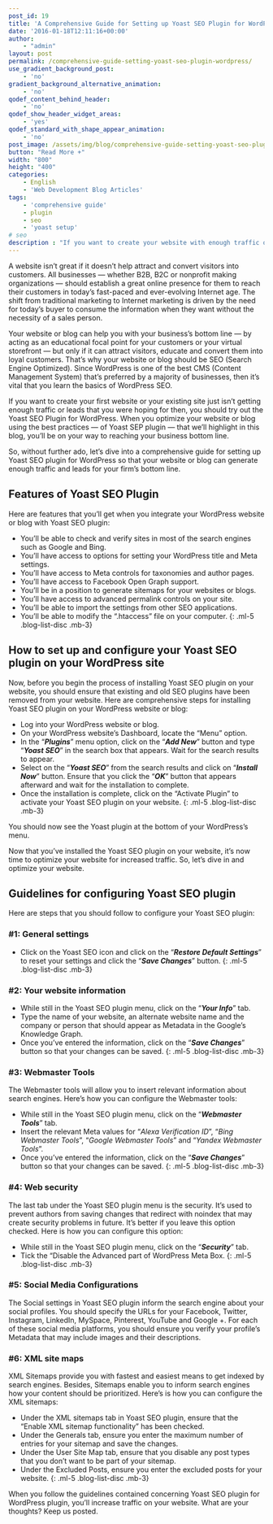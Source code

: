 ```yaml
---
post_id: 19
title: 'A Comprehensive Guide for Setting up Yoast SEO Plugin for WordPress'
date: '2016-01-18T12:11:16+00:00'
author: 
    - "admin"
layout: post
permalink: /comprehensive-guide-setting-yoast-seo-plugin-wordpress/
use_gradient_background_post:
    - 'no'
gradient_background_alternative_animation:
    - 'no'
qodef_content_behind_header:
    - 'no'
qodef_show_header_widget_areas:
    - 'yes'
qodef_standard_with_shape_appear_animation:
    - 'no'
post_image: /assets/img/blog/comprehensive-guide-setting-yoast-seo-plugin-wordpress-post-image.webp
button: "Read More +"
width: "800"
height: "400"
categories:
    - English
    - 'Web Development Blog Articles'
tags:
    - 'comprehensive guide'
    - plugin
    - seo
    - 'yoast setup'
# seo
description : "If you want to create your website with enough traffic or leads, you should try out the Yoast SEO Plugin for WordPress."
---
```


A website isn’t great if it doesn’t help attract and convert visitors into customers. All businesses — whether B2B, B2C or nonprofit making organizations — should establish a great online presence for them to reach their customers in today’s fast-paced and ever-evolving Internet age. The shift from traditional marketing to Internet marketing is driven by the need for today’s buyer to consume the information when they want without the necessity of a sales person.

Your website or blog can help you with your business’s bottom line — by acting as an educational focal point for your customers or your virtual storefront — but only if it can attract visitors, educate and convert them into loyal customers. That’s why your website or blog should be SEO (Search Engine Optimized). Since WordPress is one of the best CMS (Content Management System) that’s preferred by a majority of businesses, then it’s vital that you learn the basics of WordPress SEO.

If you want to create your first website or your existing site just isn’t getting enough traffic or leads that you were hoping for then, you should try out the Yoast SEO Plugin for WordPress. When you optimize your website or blog using the best practices — of Yoast SEP plugin — that we’ll highlight in this blog, you’ll be on your way to reaching your business bottom line.

So, without further ado, let’s dive into a comprehensive guide for setting up Yoast SEO plugin for WordPress so that your website or blog can generate enough traffic and leads for your firm’s bottom line.

## Features of Yoast SEO Plugin

Here are features that you’ll get when you integrate your WordPress website or blog with Yoast SEO plugin:

- You’ll be able to check and verify sites in most of the search engines such as Google and Bing.
- You’ll have access to options for setting your WordPress title and Meta settings.
- You’ll have access to Meta controls for taxonomies and author pages.
- You’ll have access to Facebook Open Graph support.
- You’ll be in a position to generate sitemaps for your websites or blogs.
- You’ll have access to advanced permalink controls on your site.
- You’ll be able to import the settings from other SEO applications.
- You’ll be able to modify the “.htaccess” file on your computer.
{: .ml-5 .blog-list-disc .mb-3}

## How to set up and configure your Yoast SEO plugin on your WordPress site

Now, before you begin the process of installing Yoast SEO plugin on your website, you should ensure that existing and old SEO plugins have been removed from your website. Here are comprehensive steps for installing Yoast SEO plugin on your WordPress website or blog:

- Log into your WordPress website or blog.
- On your WordPress website’s Dashboard, locate the “Menu” option.
- In the “***Plugins***” menu option, click on the “***Add New***” button and type “***Yoast SEO***” in the search box that appears. Wait for the search results to appear.
- Select on the “***Yoast SEO***” from the search results and click on “***Install Now***” button. Ensure that you click the “***OK***” button that appears afterward and wait for the installation to complete.
- Once the installation is complete, click on the “Activate Plugin” to activate your Yoast SEO plugin on your website.
{: .ml-5 .blog-list-disc .mb-3}

You should now see the Yoast plugin at the bottom of your WordPress’s menu.

Now that you’ve installed the Yoast SEO plugin on your website, it’s now time to optimize your website for increased traffic. So, let’s dive in and optimize your website.

## Guidelines for configuring Yoast SEO plugin

Here are steps that you should follow to configure your Yoast SEO plugin:

### **\#1: General settings**

- Click on the Yoast SEO icon and click on the “***Restore Default Settings***” to reset your settings and click the “***Save Changes***” button.
{: .ml-5 .blog-list-disc .mb-3}

### **\#2: Your website information**

- While still in the Yoast SEO plugin menu, click on the “***Your Info***” tab.
- Type the name of your website, an alternate website name and the company or person that should appear as Metadata in the Google’s Knowledge Graph.
- Once you’ve entered the information, click on the “***Save Changes***” button so that your changes can be saved.
{: .ml-5 .blog-list-disc .mb-3}

### **\#3: Webmaster Tools**

The Webmaster tools will allow you to insert relevant information about search engines. Here’s how you can configure the Webmaster tools:

- While still in the Yoast SEO plugin menu, click on the “***Webmaster Tools***” tab.
- Insert the relevant Meta values for “*Alexa Verification ID*”, “*Bing Webmaster Tools*”, “*Google Webmaster Tools*” and “*Yandex Webmaster Tools*”.
- Once you’ve entered the information, click on the “***Save Changes***” button so that your changes can be saved.
{: .ml-5 .blog-list-disc .mb-3}

### **\#4: Web security**

The last tab under the Yoast SEO plugin menu is the security. It’s used to prevent authors from saving changes that redirect with noindex that may create security problems in future. It’s better if you leave this option checked. Here is how you can configure this option:

- While still in the Yoast SEO plugin menu, click on the “***Security***” tab.
- Tick the “Disable the Advanced part of WordPress Meta Box.
{: .ml-5 .blog-list-disc .mb-3}

### **\#5: Social Media Configurations**

The Social settings in Yoast SEO plugin inform the search engine about your social profiles. You should specify the URLs for your Facebook, Twitter, Instagram, LinkedIn, MySpace, Pinterest, YouTube and Google +. For each of these social media platforms, you should ensure you verify your profile’s Metadata that may include images and their descriptions.



### **\#6: XML site maps**

XML Sitemaps provide you with fastest and easiest means to get indexed by search engines. Besides, Sitemaps enable you to inform search engines how your content should be prioritized. Here’s is how you can configure the XML sitemaps:

- Under the XML sitemaps tab in Yoast SEO plugin, ensure that the “Enable XML sitemap functionality” has been checked.
- Under the Generals tab, ensure you enter the maximum number of entries for your sitemap and save the changes.
- Under the User Site Map tab, ensure that you disable any post types that you don’t want to be part of your sitemap.
- Under the Excluded Posts, ensure you enter the excluded posts for your website.
{: .ml-5 .blog-list-disc .mb-3}

When you follow the guidelines contained concerning Yoast SEO plugin for WordPress plugin, you’ll increase traffic on your website. What are your thoughts? Keep us posted.